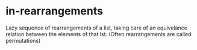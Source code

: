# in-rearrangements
Lazy sequence of rearrangements of a list,
taking care of an equivelance relation between the elements of that lst.
(Often rearrangements are called permutations)

